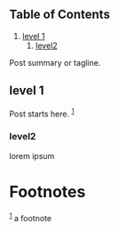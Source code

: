
## Table of Contents

1.  [level 1](#orgfadcdb8)
    1.  [level2](#org61fade8)

Post summary or tagline.


<a id="orgfadcdb8"></a>

## level 1

Post starts here. <sup><a id="fnr.1" class="footref" href="#fn.1" role="doc-backlink">1</a></sup>


<a id="org61fade8"></a>

### level2

lorem ipsum


# Footnotes

<sup><a id="fn.1" href="#fnr.1">1</a></sup> a footnote

